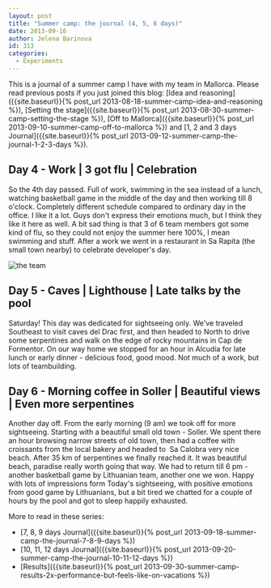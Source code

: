 ```yaml
---
layout: post
title: "Summer camp: the journal (4, 5, 6 days)"
date: 2013-09-16
author: Jelena Barinova
id: 313
categories:
  - Experiments
---
```


This is a journal of a summer camp I have with my team in Mallorca. Please read previous posts if you just joined this blog: [Idea and reasoning]({{site.baseurl}}{% post_url 2013-08-18-summer-camp-idea-and-reasoning %}), [Setting the stage]({{site.baseurl}}{% post_url 2013-08-30-summer-camp-setting-the-stage %}), [Off to Mallorca]({{site.baseurl}}{% post_url 2013-09-10-summer-camp-off-to-mallorca %}) and [1, 2 and 3 days Journal]({{site.baseurl}}{% post_url 2013-09-12-summer-camp-the-journal-1-2-3-days %}).

## Day 4 - Work | 3 got flu | Celebration

So the 4th day passed. Full of work, swimming in the sea instead of a lunch, watching basketball game in the middle of the day and then working till 8 o'clock. Completely different schedule compared to ordinary day in the office. I like it a lot. Guys don't express their emotions much, but I think they like it here as well. A bit sad thing is that 3 of 6 team members got some kind of flu, so they could not enjoy the summer here 100%, I mean swimming and stuff. After a work we went in a restaurant in Sa Rapita (the small town nearby) to celebrate developer's day.

<img src="{{ site.baseurl }}/img/post_img/the-team.jpg" alt="the team" class="right" />

## Day 5 - Caves | Lighthouse | Late talks by the pool

Saturday! This day was dedicated for sightseeing only. We've traveled Southeast to visit caves del Drac first, and then headed to North to drive some serpentines and walk on the edge of rocky mountains in Cap de Formentor. On our way home we stopped for an hour in Alcudia for late lunch or early dinner - delicious food, good mood. Not much of a work, but lots of teambuilding.

## Day 6 - Morning coffee in Soller | Beautiful views | Even more serpentines

Another day off. From the early morning (9 am) we took off for more sightseeing. Starting with a beautiful small old town - Soller. We spent there an hour browsing narrow streets of old town, then had a coffee with croissants from the local bakery and headed to  Sa Calobra very nice beach. After 35 km of serpentines we finally reached it. It was beautiful beach, paradise really worth going that way. We had to return till 6 pm - another basketball game by Lithuanian team, another one we won. Happy with lots of impressions form Today's sightseeing, with positive emotions from good game by Lithuanians, but a bit tired we chatted for a couple of hours by the pool and got to sleep happily exhausted.

More to read in these series:

*   [7, 8, 9 days Journal]({{site.baseurl}}{% post_url 2013-09-18-summer-camp-the-journal-7-8-9-days %})
*   [10, 11, 12 days Journal]({{site.baseurl}}{% post_url 2013-09-20-summer-camp-the-journal-10-11-12-days %})
*   [Results]({{site.baseurl}}{% post_url 2013-09-30-summer-camp-results-2x-performance-but-feels-like-on-vacations %})